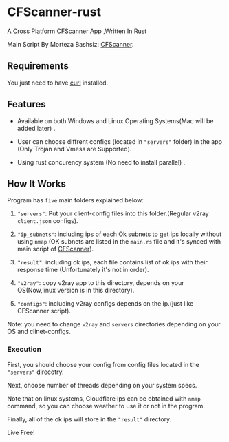 # CFScanner-rust
A Cross Platform CFScanner App ,Written In Rust

Main Script By Morteza Bashsiz:
[CFScanner](https://github.com/MortezaBashsiz/CFScanner/).

## Requirements

You just need to have [curl](https://curl.se/download.html) installed.

## Features

- Available on both Windows and Linux Operating Systems(Mac will be added later) .

- User can choose diffrent configs (located in `"servers"` folder) in the app (Only Trojan and Vmess are Supported).

- Using rust concurency system (No need to install parallel) .

## How It Works

Program has `five` main folders explained below:

1. `"servers"`: Put your client-config files into this folder.(Regular v2ray `client.json` configs).

2. `"ip_subnets"`: including ips of each Ok subnets to get ips locally without using `nmap` (OK subnets are listed in the `main.rs` file and it's synced with main script of [CFScanner](https://github.com/MortezaBashsiz/CFScanner/)).

3. `"result"`: including ok ips, each file contains list of ok ips with their response time (Unfortunately it's not in order).

4. `"v2ray"`: copy v2ray app to this directory, depends on your OS(Now,linux version is in this directory).

5. `"configs"`: including v2ray configs depends on the ip.(just like CFScanner script).

Note: you need to change `v2ray` and `servers` directories depending on your OS and clinet-configs.
### Execution

First, you should choose your config from config files located in the `"servers"` direcotry.


Next, choose number of threads depending on your system specs.

Note that on linux systems, Cloudflare ips can be obtained with `nmap` command, so you can choose weather to use it or not in the program.

Finally, all of the ok ips will store in the `"result"` directory.

Live Free!